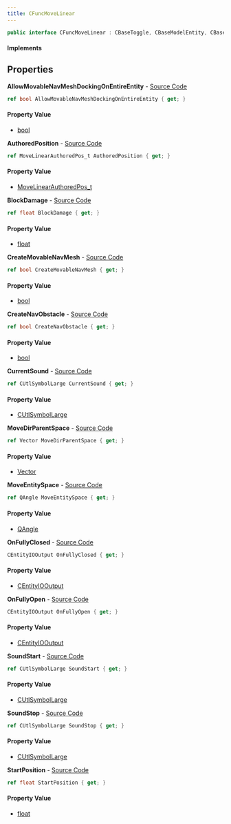 ```yaml
---
title: CFuncMoveLinear
---
```


```csharp
public interface CFuncMoveLinear : CBaseToggle, CBaseModelEntity, CBaseEntity, CEntityInstance, ISchemaClass<CEntityInstance>, ISchemaClass<CBaseEntity>, ISchemaClass<CBaseModelEntity>, ISchemaClass<CBaseToggle>, ISchemaClass<CFuncMoveLinear>, ISchemaField, ISchemaClass, INativeHandle
```

#### Implements

## Properties

**AllowMovableNavMeshDockingOnEntireEntity** - [Source Code](https://github.com/swiftly-solution/swiftlys2/blob/master/managed/src/SwiftlyS2.Generated/Schemas/Interfaces/CFuncMoveLinear.cs#L38)

```csharp
ref bool AllowMovableNavMeshDockingOnEntireEntity { get; }
```

#### Property Value

- [bool](https://learn.microsoft.com/dotnet/api/system.boolean)

**AuthoredPosition** - [Source Code](https://github.com/swiftly-solution/swiftlys2/blob/master/managed/src/SwiftlyS2.Generated/Schemas/Interfaces/CFuncMoveLinear.cs#L16)

```csharp
ref MoveLinearAuthoredPos_t AuthoredPosition { get; }
```

#### Property Value

- [MoveLinearAuthoredPos_t](/docs/api/shared/schemadefinitions/movelinearauthoredpos_t)

**BlockDamage** - [Source Code](https://github.com/swiftly-solution/swiftlys2/blob/master/managed/src/SwiftlyS2.Generated/Schemas/Interfaces/CFuncMoveLinear.cs#L28)

```csharp
ref float BlockDamage { get; }
```

#### Property Value

- [float](https://learn.microsoft.com/dotnet/api/system.single)

**CreateMovableNavMesh** - [Source Code](https://github.com/swiftly-solution/swiftlys2/blob/master/managed/src/SwiftlyS2.Generated/Schemas/Interfaces/CFuncMoveLinear.cs#L36)

```csharp
ref bool CreateMovableNavMesh { get; }
```

#### Property Value

- [bool](https://learn.microsoft.com/dotnet/api/system.boolean)

**CreateNavObstacle** - [Source Code](https://github.com/swiftly-solution/swiftlys2/blob/master/managed/src/SwiftlyS2.Generated/Schemas/Interfaces/CFuncMoveLinear.cs#L40)

```csharp
ref bool CreateNavObstacle { get; }
```

#### Property Value

- [bool](https://learn.microsoft.com/dotnet/api/system.boolean)

**CurrentSound** - [Source Code](https://github.com/swiftly-solution/swiftlys2/blob/master/managed/src/SwiftlyS2.Generated/Schemas/Interfaces/CFuncMoveLinear.cs#L26)

```csharp
ref CUtlSymbolLarge CurrentSound { get; }
```

#### Property Value

- [CUtlSymbolLarge](/docs/api/shared/natives/cutlsymbollarge)

**MoveDirParentSpace** - [Source Code](https://github.com/swiftly-solution/swiftlys2/blob/master/managed/src/SwiftlyS2.Generated/Schemas/Interfaces/CFuncMoveLinear.cs#L20)

```csharp
ref Vector MoveDirParentSpace { get; }
```

#### Property Value

- [Vector](/docs/api/shared/natives/vector)

**MoveEntitySpace** - [Source Code](https://github.com/swiftly-solution/swiftlys2/blob/master/managed/src/SwiftlyS2.Generated/Schemas/Interfaces/CFuncMoveLinear.cs#L18)

```csharp
ref QAngle MoveEntitySpace { get; }
```

#### Property Value

- [QAngle](/docs/api/shared/natives/qangle)

**OnFullyClosed** - [Source Code](https://github.com/swiftly-solution/swiftlys2/blob/master/managed/src/SwiftlyS2.Generated/Schemas/Interfaces/CFuncMoveLinear.cs#L34)

```csharp
CEntityIOOutput OnFullyClosed { get; }
```

#### Property Value

- [CEntityIOOutput](/docs/api/shared/schemadefinitions/centityiooutput)

**OnFullyOpen** - [Source Code](https://github.com/swiftly-solution/swiftlys2/blob/master/managed/src/SwiftlyS2.Generated/Schemas/Interfaces/CFuncMoveLinear.cs#L32)

```csharp
CEntityIOOutput OnFullyOpen { get; }
```

#### Property Value

- [CEntityIOOutput](/docs/api/shared/schemadefinitions/centityiooutput)

**SoundStart** - [Source Code](https://github.com/swiftly-solution/swiftlys2/blob/master/managed/src/SwiftlyS2.Generated/Schemas/Interfaces/CFuncMoveLinear.cs#L22)

```csharp
ref CUtlSymbolLarge SoundStart { get; }
```

#### Property Value

- [CUtlSymbolLarge](/docs/api/shared/natives/cutlsymbollarge)

**SoundStop** - [Source Code](https://github.com/swiftly-solution/swiftlys2/blob/master/managed/src/SwiftlyS2.Generated/Schemas/Interfaces/CFuncMoveLinear.cs#L24)

```csharp
ref CUtlSymbolLarge SoundStop { get; }
```

#### Property Value

- [CUtlSymbolLarge](/docs/api/shared/natives/cutlsymbollarge)

**StartPosition** - [Source Code](https://github.com/swiftly-solution/swiftlys2/blob/master/managed/src/SwiftlyS2.Generated/Schemas/Interfaces/CFuncMoveLinear.cs#L30)

```csharp
ref float StartPosition { get; }
```

#### Property Value

- [float](https://learn.microsoft.com/dotnet/api/system.single)

